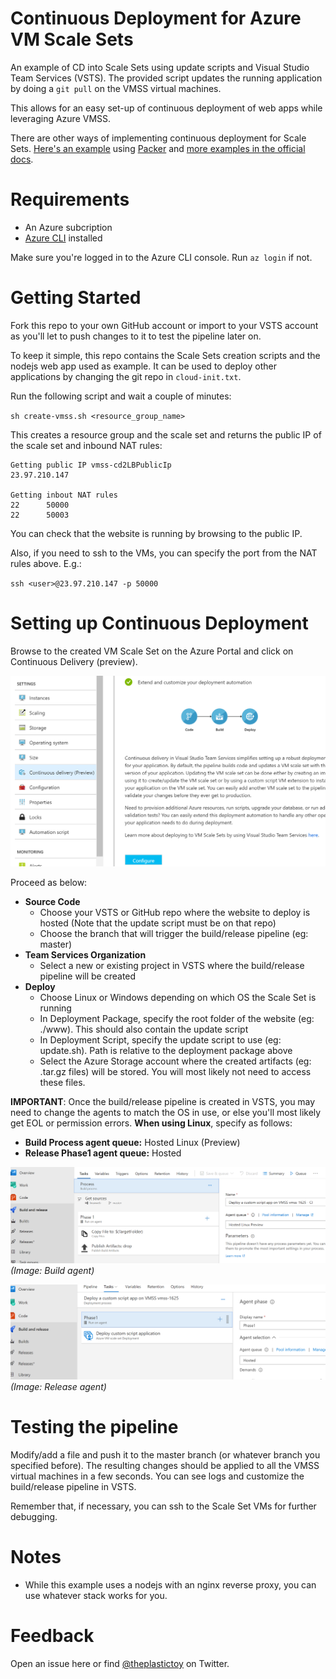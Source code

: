 # Continuous Deployment for Azure VM Scale Sets
An example of CD into Scale Sets using update scripts and Visual Studio Team Services (VSTS). The provided script updates the running application by doing a `git pull` on the VMSS virtual machines. 

This allows for an easy set-up of continuous deployment of web apps while leveraging Azure VMSS.

There are other ways of implementing continuous deployment for Scale Sets. [Here's an example](https://docs.microsoft.com/en-us/vsts/pipelines/apps/cd/azure/deploy-azure-scaleset?view=vsts) using [Packer](https://www.packer.io/) and [more examples in the official docs](https://docs.microsoft.com/en-us/azure/virtual-machine-scale-sets/virtual-machine-scale-sets-deploy-app).

# Requirements

* An Azure subcription
* [Azure CLI](https://docs.microsoft.com/en-us/cli/azure/install-azure-cli?view=azure-cli-latest) installed

Make sure you're logged in to the Azure CLI console. Run `az login` if not.

# Getting Started

Fork this repo to your own GitHub account or import to your VSTS account as you'll let to push changes to it to test the pipeline later on. 

To keep it simple, this repo contains the Scale Sets creation scripts and the nodejs web app used as example. It can be used to deploy other applications by changing the git repo in `cloud-init.txt`.

Run the following script and wait a couple of minutes:

`sh create-vmss.sh <resource_group_name>` 

This creates a resource group and the scale set and returns the public IP of the scale set and inbound NAT rules: 

```
Getting public IP vmss-cd2LBPublicIp
23.97.210.147

Getting inbout NAT rules
22      50000
22      50003
```

You can check that the website is running by browsing to the public IP. 

Also, if you need to ssh to the VMs, you can specify the port from the NAT rules above. E.g.:

`ssh <user>@23.97.210.147 -p 50000`

# Setting up Continuous Deployment

Browse to the created VM Scale Set on the Azure Portal and click on Continuous Delivery (preview).

![vmss-cd](media/vmss-cd.png)

Proceed as below:

* **Source Code**
  * Choose your VSTS or GitHub repo where the website to deploy is hosted (Note that the update script must be on that repo)
  * Choose the branch that will trigger the build/release pipeline (eg: master)   
* **Team Services Organization**
    * Select a new or existing project in VSTS where the build/release pipeline will be created
* **Deploy**
    * Choose Linux or Windows depending on which OS the Scale Set is running
    * In Deployment Package, specify the root folder of the website (eg: ./www). This should also contain the update script
    * In Deployment Script, specify the update script to use (eg: update.sh). Path is relative to the deployment package above
    * Select the Azure Storage account where the created artifacts (eg: .tar.gz files) will be stored. You will most likely not need to access these files.

**IMPORTANT**: Once the build/release pipeline is created in VSTS, you may need to change the agents to match the OS in use, or else you'll most likely get EOL or permission errors. **When using Linux**, specify as follows:

* **Build Process agent queue:** Hosted Linux (Preview)
* **Release Phase1 agent queue:** Hosted

![vsts-build-linux](media/vsts-build-linux.PNG)
_(Image: Build agent)_

![vsts-release-linux](media/vsts-release-linux.png)
_(Image: Release agent)_

# Testing the pipeline

Modify/add a file and push it to the master branch (or whatever branch you specified before). The resulting changes should be applied to all the VMSS virtual machines in a few seconds. You can see logs and customize the build/release pipeline in VSTS. 

Remember that, if necessary, you can ssh to the Scale Set VMs for further debugging.

# Notes

* While this example uses a nodejs with an nginx reverse proxy, you can use whatever stack works for you.

# Feedback

Open an issue here or find [@theplastictoy](https://twitter.com/theplastictoy) on Twitter.



